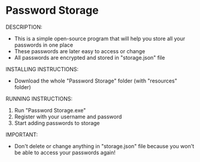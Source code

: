 # Password Storage

DESCRIPTION:
- This is a simple open-source program that will help you store all your passwords in one place
- These passwords are later easy to access or change
- All passwords are encrypted and stored in "storage.json" file

INSTALLING INSTRUCTIONS:
- Download the whole "Password Storage" folder (with "resources" folder)

RUNNING INSTRUCTIONS:
1. Run "Password Storage.exe"
2. Register with your username and password
3. Start adding passwords to storage

IMPORTANT:
- Don't delete or change anything in "storage.json" file because you won't be able to access your passwords again!
